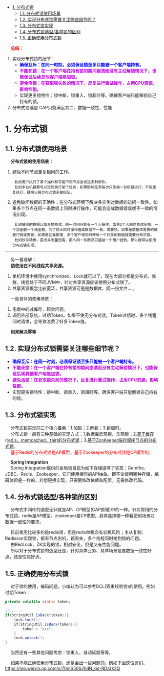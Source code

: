 
<!-- TOC -->

- [1. 分布式锁](#1-分布式锁)
    - [1.1. 分布式锁使用场景](#11-分布式锁使用场景)
    - [1.2. 实现分布式锁需要关注哪些细节呢？](#12-实现分布式锁需要关注哪些细节呢)
    - [1.3. 分布式锁实现](#13-分布式锁实现)
    - [1.4. 分布式锁选型/各种锁的区别](#14-分布式锁选型各种锁的区别)
    - [1.5. ~~正确使用分布式锁~~](#15-正确使用分布式锁)

<!-- /TOC -->


&emsp; **<font color = "red">总结：</font>**  
1. 实现分布式锁的细节：  
    * **<font color = "blue">确保互斥：在同一时刻，必须保证锁至多只能被一个客户端持有。</font>**  
    * **<font color = "clime">不能死锁：在一个客户端在持有锁的期间崩溃而没有主动解锁情况下，也能保证后续其他客户端能加锁。</font>**    
    * **<font color = "clime">避免活锁：在获取锁失败的情况下，反复进行重试操作，占用CPU资源，影响性能。</font>**    
    * 实现更多锁特性：锁中断、锁重入、锁超时等。确保客户端只能解锁自己持有的锁。  
2. 分布式锁选型
    CAP只能满足其二、数据一致性、性能


# 1. 分布式锁  
<!-- 
分布式锁需要满足的特性有这么几点：
https://mp.weixin.qq.com/s/1IIKb3Uitdd_wHcq7pKdxg
-->


## 1.1. 分布式锁使用场景  
<!-- 
***分布式锁使用场景
https://www.cnblogs.com/aoshicangqiong/p/12173550.html
-->
&emsp; **分布式锁的使用场景：**  
1. 避免不同节点重复相同的工作。  

        比如用户执行了某个操作有可能不同节点会发送多封邮件。  
        比如多台机器都可以定时执行某个任务，如果限制任务每次只能被一台机器执行，不能重复执行，就可以用分布式锁来做标记。

2. 避免破坏数据的正确性：在分布式环境下解决多实例对数据的访问一致性。如果多个节点在同一条数据上同时进行操作，可能会造成数据错误或不一致的情况出现。  

        比较敏感的数据比如金额修改，同一时间只能有一个人操作，如果2个人同时修改金额，一个加金额一个减金额，为了防止同时操作造成数据不一致，需要锁，如果是数据库需要的就是行锁或表锁，如果是在集群里，多个客户端同时修改一个共享的数据就需要分布式锁。  
        比如秒杀场景，要求并发量很高，那么同一件商品只能被一个用户抢到，那么就可以使用分布式锁实现。 

      
----

&emsp; 另一番理解：  
&emsp; **锁使用在不同线程共享资源。**  
1. 单机环境中使用synchronized、Lock就可以了。现在大部分都是分布式、集群，线程处于不同JVM中，针对共享资源应该使用分布式锁了。  
2. 共享资源概念比较宽泛，共享资源可是是数据库、同一份文件....。  

&emsp; 一些具体的使用场景：  
1. 电商中的减库存，超卖问题。  
2. 调用外部系统，过期Token。如果不使用分布式锁，Token过期时，多个线程同时请求，会导致浪费了好多Token值。    

&emsp; **用来解决幂等**  

## 1.2. 实现分布式锁需要关注哪些细节呢？  

* **<font color = "blue">确保互斥：在同一时刻，必须保证锁至多只能被一个客户端持有。</font>**  
* **<font color = "clime">不能死锁：在一个客户端在持有锁的期间崩溃而没有主动解锁情况下，也能保证后续其他客户端能加锁。</font>**    
* **<font color = "clime">避免活锁：在获取锁失败的情况下，反复进行重试操作，占用CPU资源，影响性能。</font>**    
* 实现更多锁特性：锁中断、锁重入、锁超时等。确保客户端只能解锁自己持有的锁。  

## 1.3. 分布式锁实现  
&emsp; 分布式锁实现的三个核心要素：1.加锁；2.解锁；3.锁超时。  
&emsp; 分布式锁一般有三种基础的实现方式：1.数据库悲观锁、乐观锁；2.[基于缓存(redis，memcached，tair)的分布式锁](/docs/microService/thinking/redisLock.md)；3.[基于ZooKeeper临时顺序节点的分布式锁](/docs/microService/thinking/ZKLock.md)。  
&emsp; <font color="red">基于Redis的分布式锁是AP模型，基于Zookeeper的分布式锁是CP模型的。</font> 

&emsp; **Spring Integration**    
&emsp; Spring Integration提供的全局锁目前为如下存储提供了实现：Gemfire、JDBC、Redis、Zookeeper。它们使用相同的API抽象。即不论使用哪种存储，编码体验是一样的，若想更换实现，只需要修改依赖和配置，无需修改代码。  

## 1.4. 分布式锁选型/各种锁的区别  
&emsp; 分布式中间件的选型无非就是AP、CP模型(CAP原理)中的一种。针对常用的分布式锁，redis是AP模型、zookeeper是CP模型。具体选择哪一种看使用场景对数据一致性的要求。  
 
&emsp; 目前使用比较多的是redis锁，但是redis单机会有宕机风险；主从复制、Redisson实现锁，都有节点宕机，锁丢失，多个线程同时抢到锁的问题。  
&emsp; 由RedLock、ZK实现的锁，相对安全，但是又有性能问题。  
&emsp; 所以对于分布式锁的选型还是，针对具体业务、具体场景是要数据一致性好点，还是性能好点。  

## 1.5. ~~正确使用分布式锁~~  
<!-- 
记一次由Redis分布式锁造成的重大事故，避免以后踩坑！ 
https://mp.weixin.qq.com/s/70mS50S2hdN_qd-RD4rk2Q



&emsp; 之前跟同事讨论，redis锁是不是要加时间限制。其实redis锁要不要加时间，也就是释放锁的时机问题，最终演变成了finally里要不要释放锁。  
&emsp; 如果redis锁用于争抢资源(文本、数据库)，在finally是要释放锁的；如果redis锁用于幂等，建议还是不要在finally释放锁了，可能程序执行时间比你触发幂等的间隔短，那加不加锁，也就没意义了。  
-->
&emsp; 对于锁的使用，编码问题，小编认为可以参考DCL(双重校验锁)的使用。例如过期Token：  

```java
private volatile static token;

//......
if(StringUtil.isBack(token)){
    lock.lock();
    if(StringUtil.isBack(token)){
        token = "xxx";
    }
    lock.unlock();
} 
```

&emsp; 当然还有一些其他问题考虑：锁重入、自动延期等等。  

&emsp; 如果不能正确使用分布式锁，还是会出一些问题的。例如下面这位哥们。  
https://mp.weixin.qq.com/s/70mS50S2hdN_qd-RD4rk2Q  
